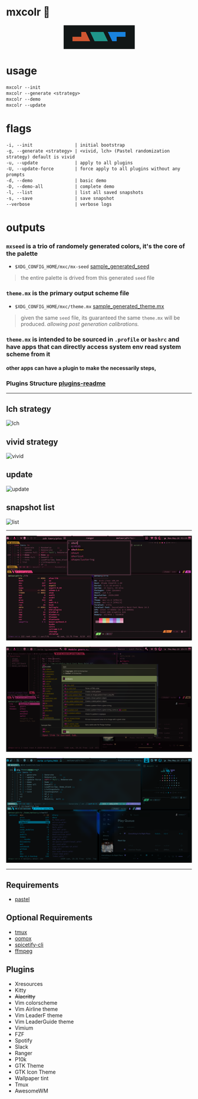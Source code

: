 # mxcolr :construction:

<p align="center">
  <img width="193" height="64" src="./data/seed_2021-05-14-123246_193x64_scrot.png">
</p>

usage
=====
    mxcolr --init
    mxcolr --generate <strategy>
    mxcolr --demo
    mxcolr --update

flags
=====
    -i, --init                | initial bootstrap
    -g, --generate <strategy> | <vivid, lch> (Pastel randomization strategy) default is vivid 
    -u, --update              | apply to all plugins
    -U, --update-force        | force apply to all plugins without any prompts
    -d, --demo                | basic demo
    -D, --demo-all            | complete demo
    -l, --list                | list all saved snapshots
    -s, --save                | save snapshot
    --verbose                 | verbose logs

outputs
=======
### `mxseed` is a trio of randomely generated colors, it's the core of the palette
- `$XDG_CONFIG_HOME/mxc/mx-seed`  [sample_generated_seed](./data/sample_mx-seed)
> the entire palette is drived from this generated `seed` file 

### `theme.mx` is the primary output scheme file
- `$XDG_CONFIG_HOME/mxc/theme.mx` [sample_generated_theme.mx](./data/sample_theme.mx)
> given the same `seed` file, its guaranteed the same `theme.mx` will be produced.
> _allowing post generation calibrations._

### `theme.mx` is intended to be sourced in `.profile` or `bashrc` and have apps that can directly access system env read system scheme from it

#### other apps can have a plugin to make the necessarily steps,

### **Plugins Structure** [plugins-readme](plugins)

***

lch strategy
------------
![lch](./data/lch_210511171753.gif)

vivid strategy
--------------
![vivid](./data/vivid_210511172635.gif)

update
------
![update](./data/update_210511172824.gif)

snapshot list
-------------
![list](./data/list_210511173612.gif)
  
***
  
![screenshot](./data/2021-05-10-021854_1920x1080_scrot.png)

![screenshot](./data/2021-05-13-155549_1920x1080_scrot.png)

![screenshot](./data/2021-05-13-172453_1920x1080_scrot.png)

***

Requirements
------------
- [pastel](https://github.com/sharkdp/pastel)

Optional Requirements
---------------------
- [tmux](https://github.com/tmux/tmux)
- [oomox](https://github.com/themix-project/oomox)
- [spicetify-cli](https://github.com/khanhas/spicetify-cli)
- [ffmpeg](https://github.com/FFmpeg/FFmpeg)

Plugins
-------
- Xresources
- Kitty
- ~~Alacritty~~
- Vim colorscheme
- Vim Airline theme
- Vim LeaderF theme
- Vim LeaderGuide theme
- Vimium
- FZF
- Spotify
- Slack
- Ranger
- P10k
- GTK Theme
- GTK Icon Theme
- Wallpaper tint
- Tmux
- AwesomeWM

